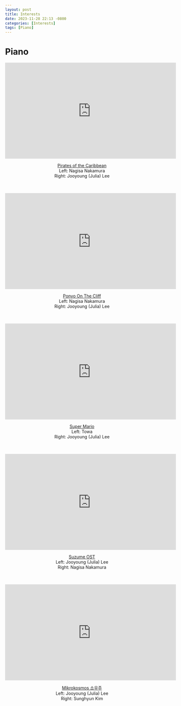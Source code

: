 ```yaml
---
layout: post
title: Interests
date: 2023-11-28 22:13 -0800
categories: [Interests]
tags: [Piano]
---
```

# Piano
<div style="text-align:center;">

  <iframe width="560" height="315" src="https://www.youtube.com/embed/-xm4QMR2E9c" title="YouTube video player" frameborder="0" allow="accelerometer; autoplay; clipboard-write; encrypted-media; gyroscope; picture-in-picture" allowfullscreen></iframe> <br>

  <a href="https://youtu.be/-xm4QMR2E9c?si=f_XHaCZ3XiE2FHjw">Pirates of the Caribbean</a> <br>
  Left: Nagisa Nakamura <br>
  Right: Jooyoung (Julia) Lee <br><br><br>

  <iframe width="560" height="315" src="https://www.youtube.com/embed/EGBz0ZjGC_Q" title="YouTube video player" frameborder="0" allow="accelerometer; autoplay; clipboard-write; encrypted-media; gyroscope; picture-in-picture" allowfullscreen></iframe> <br>

  <a href="https://youtu.be/EGBz0ZjGC_Q?si=F9VjteiYZB5iwE_n">Ponyo On The Cliff</a> <br>
  Left: Nagisa Nakamura <br>
  Right: Jooyoung (Julia) Lee <br><br><br>

  <iframe width="560" height="315" src="https://www.youtube.com/embed/QIpcUm9j9tg" title="YouTube video player" frameborder="0" allow="accelerometer; autoplay; clipboard-write; encrypted-media; gyroscope; picture-in-picture" allowfullscreen></iframe> <br>

  <a href="https://youtube.com/shorts/QIpcUm9j9tg?si=bNlKO3vztvy41IQq">Super Mario</a> <br>
  Left: Towa <br>
  Right: Jooyoung (Julia) Lee <br><br><br>

  <iframe width="560" height="315" src="https://www.youtube.com/embed/nGdU0ipazQA?si=q5bPRLheyBya19ua" title="YouTube video player" frameborder="0" allow="accelerometer; autoplay; clipboard-write; encrypted-media; gyroscope; picture-in-picture" allowfullscreen></iframe> <br>

  <a href="https://youtu.be/nGdU0ipazQA">Suzume OST</a> <br>
  Left: Jooyoung (Julia) Lee <br>
  Right: Nagisa Nakamura <br><br><br>

  <iframe width="560" height="315" src="https://www.youtube.com/embed/hQoicvqabnY?si=Snq23vkB3sDa2tYi" title="YouTube video player" frameborder="0" allow="accelerometer; autoplay; clipboard-write; encrypted-media; gyroscope; picture-in-picture; web-share" allowfullscreen></iframe> <br>

  <a href="https://youtube.com/shorts/hQoicvqabnY?feature=share">Mikrokosmos 소우주</a> <br>
  Left: Jooyoung (Julia) Lee<br>
  Right: Sunghyun Kim<br><br><br>
</div>